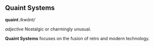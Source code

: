 ## Quaint Systems


**quaint**
*/kwānt/*

*adjective*
   Nostalgic or charmingly unusual.

**Quaint Systems** focuses on the fusion of retro and modern technology.

